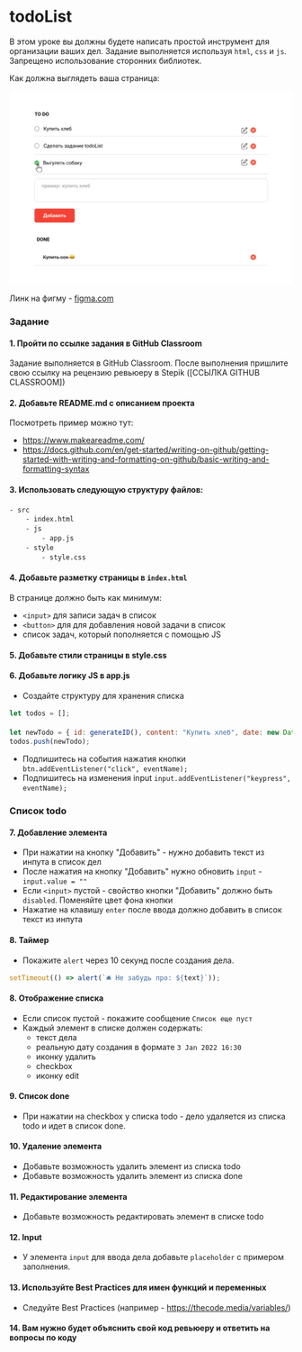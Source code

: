 # todoList

В этом уроке вы должны будете написать простой инструмент для организации ваших дел. Задание выполняется используя `html`, `css` и `js`. Запрещено использование сторонних библиотек.

Как должна выглядеть ваша страница:

<img src="./todo.png" width="700"></img>

Линк на фигму - [figma.com](https://www.figma.com/file/WHT8kQJsIXMcdZ7Ldv5uAZ/singularity-todo-task?node-id=0%3A1)

### Задание

#### 1. Пройти по ссылке задания в GitHub Classroom

Задание выполняется в GitHub Classroom. После выполнения пришлите свою ссылку на рецензию ревьюеру в Stepik ([ССЫЛКА GITHUB CLASSROOM])

#### 2. Добавьте README.md c описанием проекта

Посмотреть пример можно тут:

- https://www.makeareadme.com/
- https://docs.github.com/en/get-started/writing-on-github/getting-started-with-writing-and-formatting-on-github/basic-writing-and-formatting-syntax

#### 3. Использовать следующую структуру файлов:

```bash
- src
    - index.html
    - js
        - app.js
    - style
        - style.css
```

#### 4. Добавьте разметку страницы в `index.html`

В странице должно быть как минимум:

- `<input>` для записи задач в список
- `<button>` для для добавления новой задачи в список
- список задач, который пополняется с помощью JS

#### 5. Добавьте стили страницы в style.css

#### 6. Добавьте логику JS в app.js

- Создайте структуру для хранения списка

```jsx
let todos = [];

let newTodo = { id: generateID(), content: "Купить хлеб", date: new Date() };
todos.push(newTodo);
```

- Подпишитесь на события нажатия кнопки `btn.addEventListener("click", eventName);`
- Подпишитесь на изменения input `input.addEventListener("keypress", eventName);`

### Список todo

#### 7. Добавление элемента

- При нажатии на кнопку "Добавить" - нужно добавить текст из инпута в список дел
- После нажатия на кнопку "Добавить" нужно обновить `input` - `input.value = ""`
- Если `<input>` пустой - свойство кнопки "Добавить" должно быть `disabled`. Поменяйте цвет фона кнопки
- Нажатие на клавишу `enter` после ввода должно добавить в список текст из инпута

#### 8. Таймер

- Покажите `alert` через 10 секунд после создания дела.

```jsx
setTimeout(() => alert(`🛎 Не забудь про: ${text}`));
```

#### 8. Отображение списка

- Если список пустой - покажите сообщение `Список еще пуст`
- Каждый элемент в списке должен содержать:
  - текст дела
  - реальную дату создания в формате `3 Jan 2022 16:30`
  - иконку удалить
  - checkbox
  - иконку edit

#### 9. Список done

- При нажатии на checkbox у списка todo - дело удаляется из списка todo и идет в список done.

#### 10. Удаление элемента

- Добавьте возможность удалить элемент из списка todo
- Добавьте возможность удалить элемент из списка done

#### 11. Редактирование элемента

- Добавьте возможность редактировать элемент в списке todo

#### 12. Input

- У элемента `input` для ввода дела добавьте `placeholder` c примером заполнения.

#### 13. Используйте Best Practices для имен функций и переменных

- Следуйте Best Practices (например - https://thecode.media/variables/)

#### 14. Вам нужно будет объяснить свой код ревьюеру и ответить на вопросы по коду


